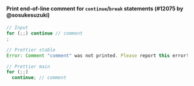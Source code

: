 #### Print end-of-line comment for `continue`/`break` statements (#12075 by @sosukesuzuki)

<!-- Optional description if it makes sense. -->

<!-- prettier-ignore -->
```jsx
// Input
for (;;) continue // comment
;

// Prettier stable
Error: Comment "comment" was not printed. Please report this error!

// Prettier main
for (;;)
  continue; // comment

```
